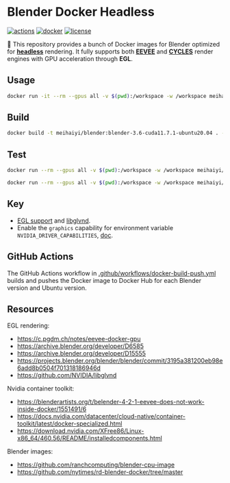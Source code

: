 # Blender Docker Headless

[![actions](https://github.com/haiyimei/blender-docker-headless/actions/workflows/docker-build-push.yml/badge.svg)](https://github.com/haiyimei/blender-docker-headless/actions/workflows/docker-build-push.yml)
[![docker](https://img.shields.io/docker/pulls/meihaiyi/blender)](https://hub.docker.com/r/meihaiyi/blender)
[![license](https://img.shields.io/badge/License-Apache%202.0-blue.svg)](https://www.apache.org/licenses/LICENSE-2.0)

:rocket: This repository provides a bunch of Docker images for Blender optimized for **<ins>headless</ins>** rendering. It fully supports both **<ins>EEVEE</ins>** and **<ins>CYCLES</ins>** render engines with GPU acceleration through **EGL**.

## Usage

```bash
docker run -it --rm --gpus all -v $(pwd):/workspace -w /workspace meihaiyi/blender:blender-3.6-cuda11.7.1-ubuntu20.04
```

## Build

```bash
docker build -t meihaiyi/blender:blender-3.6-cuda11.7.1-ubuntu20.04 . --build-arg BLENDER_VERSION=3.6.18 --build-arg UBUNTU_CUDA_VERSION=11.7.1-cudnn8-devel-ubuntu20.04
```

## Test

```bash
docker run --rm --gpus all -v $(pwd):/workspace -w /workspace meihaiyi/blender:blender-3.6-cuda11.7.1-ubuntu20.04 blender -b --python tests/render_eevee.py
```

```bash
docker run --rm --gpus all -v $(pwd):/workspace -w /workspace meihaiyi/blender:blender-3.6-cuda11.7.1-ubuntu20.04 blender -b --python tests/render_cycles.py
```

## Key

- [EGL support](https://archive.blender.org/developer/D6585) and [libglvnd](https://github.com/NVIDIA/libglvnd).
- Enable the `graphics` capability for environment variable `NVIDIA_DRIVER_CAPABILITIES`, [doc](https://docs.nvidia.com/datacenter/cloud-native/container-toolkit/latest/docker-specialized.html#driver-capabilities).

## GitHub Actions

The GitHub Actions workflow in [.github/workflows/docker-build-push.yml](.github/workflows/docker-build-push.yml) builds and pushes the Docker image to Docker Hub for each Blender version and Ubuntu version.

## Resources

EGL rendering:

- https://c.pgdm.ch/notes/eevee-docker-gpu
- https://archive.blender.org/developer/D6585
- https://archive.blender.org/developer/D15555
- https://projects.blender.org/blender/blender/commit/3195a381200eb98e6add8b0504f701318186946d
- https://github.com/NVIDIA/libglvnd

Nvidia container toolkit:

- https://blenderartists.org/t/belender-4-2-1-eevee-does-not-work-inside-docker/1551491/6
- https://docs.nvidia.com/datacenter/cloud-native/container-toolkit/latest/docker-specialized.html
- https://download.nvidia.com/XFree86/Linux-x86_64/460.56/README/installedcomponents.html

Blender images:

- https://github.com/ranchcomputing/blender-cpu-image
- https://github.com/nytimes/rd-blender-docker/tree/master

